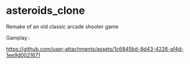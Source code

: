 # asteroids_clone
Remake of an old classic arcade shooter game

Gamplay : 


https://github.com/user-attachments/assets/1c6845bd-8d43-4226-af4d-1ee9d0021671







